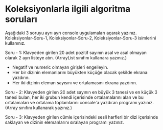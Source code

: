 # Koleksiyonlarla ilgili algoritma soruları

Aşağıdaki 3 soruyu ayrı ayrı console uygulamaları açarak yazınız. Koleksiyonlar-Soru-1, Koleksiyonlar-Soru-2, Koleksiyonlar-Soru-3 isimlerini kullanınız.

Soru - 1: Klavyeden girilen 20 adet pozitif sayının asal ve asal olmayan olarak 2 ayrı listeye atın. (ArrayList sınıfını kullanara yazınız.)

- Negatif ve numeric olmayan girişleri engelleyin.
- Her bir dizinin elemanlarını büyükten küçüğe olacak şekilde ekrana yazdırın.
- Her iki dizinin eleman sayısını ve ortalamasını ekrana yazdırın.

Soru - 2: Klavyeden girilen 20 adet sayının en büyük 3 tanesi ve en küçük 3 tanesi bulan, her iki grubun kendi içerisinde ortalamalarını alan ve bu ortalamaları ve ortalama toplamlarını console'a yazdıran programı yazınız. (Array sınıfını kullanarak yazınız.)

Soru - 3: Klavyeden girilen cümle içerisindeki sesli harfleri bir dizi içerisinde saklayan ve dizinin elemanlarını sıralayan programı yazınız.
